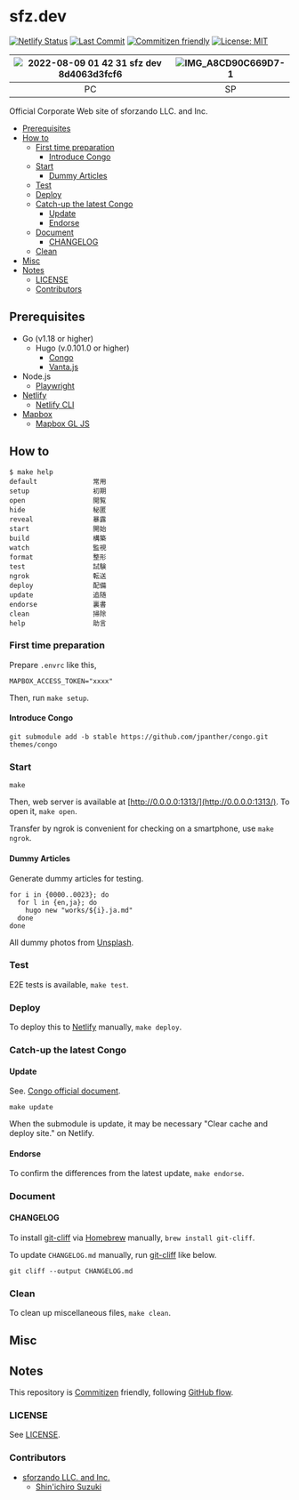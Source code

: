 # sfz.dev

<!-- Badges -->

[![Netlify Status](https://api.netlify.com/api/v1/badges/32df5ba4-1ddb-4439-b630-ec8964cc1735/deploy-status)](https://app.netlify.com/sites/sfzdev/deploys)
[![Last Commit](https://img.shields.io/github/last-commit/sforzando/sfz.dev)](https://github.com/sforzando/sfz.dev/graphs/commit-activity)
[![Commitizen friendly](https://img.shields.io/badge/commitizen-friendly-brightgreen.svg)](http://commitizen.github.io/cz-cli/)
[![License: MIT](https://img.shields.io/badge/License-MIT-blue.svg)](https://opensource.org/licenses/MIT)

<!-- Screenshots -->

| ![2022-08-09 01 42 31 sfz dev 8d4063d3fcf6](https://user-images.githubusercontent.com/32637762/183469678-e07a9d2f-ad62-4efd-bb42-ffbfe035b21d.png) | ![IMG_A8CD90C669D7-1](https://user-images.githubusercontent.com/32637762/183469789-fc7deb47-f6ca-4ebb-9d5c-c4c57314c97f.jpeg) |
| :---: | :---: |
| PC | SP |

<!-- Synopsis -->

Official Corporate Web site of sforzando LLC. and Inc.

<!-- TOC -->

- [Prerequisites](#prerequisites)
- [How to](#how-to)
  - [First time preparation](#first-time-preparation)
    - [Introduce Congo](#introduce-congo)
  - [Start](#start)
    - [Dummy Articles](#dummy-articles)
  - [Test](#test)
  - [Deploy](#deploy)
  - [Catch-up the latest Congo](#catch-up-the-latest-congo)
    - [Update](#update)
    - [Endorse](#endorse)
  - [Document](#document)
    - [CHANGELOG](#changelog)
  - [Clean](#clean)
- [Misc](#misc)
- [Notes](#notes)
  - [LICENSE](#license)
  - [Contributors](#contributors)

## Prerequisites

- Go (v1.18 or higher)
  - Hugo (v.0.101.0 or higher)
    - [Congo](https://github.com/jpanther/congo)
    - [Vanta.js](https://github.com/tengbao/vanta)
- Node.js
  - [Playwright](https://playwright.dev/)
- [Netlify](https://www.netlify.com)
  - [Netlify CLI](https://docs.netlify.com/cli/get-started/)
- [Mapbox](https://www.mapbox.com)
  - [Mapbox GL JS](https://www.mapbox.com/mapbox-gl-js/)

## How to

```shell
$ make help
default              常用
setup                初期
open                 閲覧
hide                 秘匿
reveal               暴露
start                開始
build                構築
watch                監視
format               整形
test                 試験
ngrok                転送
deploy               配備
update               追随
endorse              裏書
clean                掃除
help                 助言
```

### First time preparation

Prepare `.envrc` like this,

```.envrc
MAPBOX_ACCESS_TOKEN="xxxx"
```

Then, run `make setup`.

#### Introduce Congo

```shell
git submodule add -b stable https://github.com/jpanther/congo.git themes/congo
```

### Start

```shell
make
```

Then, web server is available at [http://0.0.0.0:1313/](http://0.0.0.0:1313/).
To open it, `make open`.

Transfer by ngrok is convenient for checking on a smartphone, use `make ngrok`.

#### Dummy Articles

Generate dummy articles for testing.

```shell
for i in {0000..0023}; do
  for l in {en,ja}; do
    hugo new "works/${i}.ja.md"
  done
done
```

All dummy photos from [Unsplash](https://unsplash.com).

### Test

E2E tests is available, `make test`.

### Deploy

To deploy this to [Netlify](https://www.netlify.com) manually, `make deploy`.

### Catch-up the latest Congo

#### Update

See. [Congo official document](https://jpanther.github.io/congo/docs/installation/#installing-updates).

```shell
make update
```

When the submodule is update, it may be necessary "Clear cache and deploy site." on Netlify.

#### Endorse

To confirm the differences from the latest update, `make endorse`.

### Document

#### CHANGELOG

To install [git-cliff](https://github.com/orhun/git-cliff) via [Homebrew](https://brew.sh) manually, `brew install git-cliff`.

To update `CHANGELOG.md` manually, run [git-cliff](https://github.com/orhun/git-cliff) like below.

```shell
git cliff --output CHANGELOG.md
```

### Clean

To clean up miscellaneous files, `make clean`.

## Misc

## Notes

This repository is [Commitizen](https://commitizen.github.io/cz-cli/) friendly, following [GitHub flow](https://docs.github.com/en/get-started/quickstart/github-flow).

### LICENSE

See [LICENSE](LICENSE).

### Contributors

- [sforzando LLC. and Inc.](https://sforzando.co.jp/)
  - [Shin'ichiro Suzuki](https://github.com/shin-sforzando)
